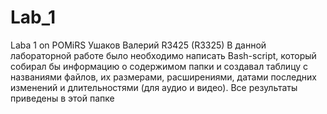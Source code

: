 # Lab_1
Laba 1 on POMiRS
Ушаков Валерий R3425 (R3325)
В данной лабораторной работе было необходимо написать Bash-script, который собирал бы информацию о содержимом папки и создавал таблицу с названиями файлов, их размерами, расширениями, датами последних изменений и длительностями (для аудио и видео).
Все результаты приведены в этой папке
